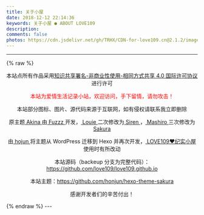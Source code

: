 ```yaml
---
title: 关于小屋
date: 2018-12-12 22:14:36
keywords: 关于小屋 ● ABOUT LOVE109
description: 
comments: false
photos: https://cdn.jsdelivr.net/gh/TRHX/CDN-for-love109.cn@2.1.2/images/about/cover.webp
---
```

---
{% raw %}
<p align="center">本站点所有作品采用<a rel="license" href="http://creativecommons.org/licenses/by-nc-sa/4.0/">知识共享署名-非商业性使用-相同方式共享 4.0 国际许可协议</a>进行许可</p>
<p align="center" style="color:#FF0000">本站为爱情生活记录小站，欢迎访问，手下留情，请勿攻击！</p>
<p align="center">本站部分图标、图片、源代码来源于互联网，如有侵权请联系我立即删除</p>
<p align="center">原主题<a href="http://akina.pw/"> Akina </a>由<a href="http://akina.pw/"> Fuzzz </a>开发，<a href="https://www.cssplus.org/"> Louie </a>二次修改为<a href="https://github.com/louie-senpai/Siren"> Siren </a>，<a href="https://2heng.xin/"> Mashiro </a>三次修改为<a href="https://github.com/mashirozx/Sakura"> Sakura </a></p>
<p align="center">由<a href="https://www.hojun.cn/"> hojun </a>将主题从 WordPress 迁移到 Hexo 并再次开发，<a href="https://love109.github.io/"> LOVE109❤️纪实小屋 </a>使用时有所改动</p>
<p align="center">本站源码（backeup 分支为完整代码）：<a href="https://github.com/love109/love109.github.io">https://github.com/love109/love109.github.io</a></p>
<p align="center">本站主题：<a href="https://github.com/honjun/hexo-theme-sakura">https://github.com/honjun/hexo-theme-sakura</a></p>
<p align="center">感谢开发者们的辛苦付出！</p>
{% endraw %}
---

